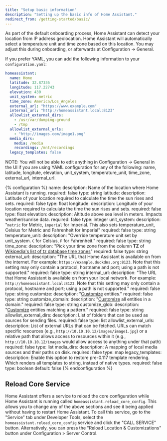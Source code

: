 ```yaml
---
title: "Setup basic information"
description: "Setting up the basic info of Home Assistant."
redirect_from: /getting-started/basic/
---
```


As part of the default onboarding process, Home Assistant can detect your location from IP address geolocation. Home Assistant will automatically select a temperature unit and time zone based on this location. You may adjust this during onboarding, or afterwards at Configuration -> General.

If you prefer YAML, you can add the following information to your `configuration.yaml`:

```yaml
homeassistant:
  name: Home
  latitude: 32.87336
  longitude: 117.22743
  elevation: 430
  unit_system: metric
  time_zone: America/Los_Angeles
  external_url: "https://www.example.com"
  internal_url: "http://homeassistant.local:8123"
  allowlist_external_dirs:
    - /usr/var/dumping-ground
    - /tmp
  allowlist_external_urls:
    - "http://images.com/image1.png"
  media_dirs:
    media: /media
    recordings: /mnt/recordings
  legacy_templates: false
```

NOTE: You will not be able to edit anything in Configuration -> General in the UI if you are using YAML configuration for any of the following: name, latitude, longitute, elevation, unit_system, temperature_unit, time_zone, external_url, internal_url.

{% configuration %}
name:
  description: Name of the location where Home Assistant is running.
  required: false
  type: string
latitude:
  description: Latitude of your location required to calculate the time the sun rises and sets.
  required: false
  type: float
longitude:
  description: Longitude of your location required to calculate the time the sun rises and sets.
  required: false
  type: float
elevation:
  description: Altitude above sea level in meters. Impacts weather/sunrise data.
  required: false
  type: integer
unit_system:
  description: "`metric` for Metric, `imperial` for Imperial. This also sets temperature_unit, Celsius for Metric and Fahrenheit for Imperial"
  required: false
  type: string
temperature_unit:
  description: "Override temperature unit set by unit_system. `C` for Celsius, `F` for Fahrenheit."
  required: false
  type: string
time_zone:
  description: "Pick your time zone from the column **TZ** of [Wikipedia's list of tz database time zones](http://en.wikipedia.org/wiki/List_of_tz_database_time_zones)"
  required: false
  type: string
external_url:
  description: "The URL that Home Assistant is available on from the internet. For example: `https://example.duckdns.org:8123`. Note that this setting may only contain a protocol, hostname and port; using a path is not supported."
  required: false
  type: string
internal_url:
  description: "The URL that Home Assistant is available on from your local network. For example: `http://homeassistant.local:8123`. Note that this setting may only contain a protocol, hostname and port; using a path is not supported."
  required: false
  type: string
customize:
  description: "[Customize](/docs/configuration/customizing-devices/) entities."
  required: false
  type: string
customize_domain:
  description: "[Customize](/docs/configuration/customizing-devices/) all entities in a domain."
  required: false
  type: string
customize_glob:
  description: "[Customize](/docs/configuration/customizing-devices/) entities matching a pattern."
  required: false
  type: string
allowlist_external_dirs:
  description: List of folders that can be used as sources for sending files.
  required: false
  type: list
allowlist_external_urls:
  description: List of external URLs that can be fetched. URLs can match specific resources (e.g., `http://10.10.10.12/images/image1.jpg`) or a relative path that allows access to resources within it (e.g., `http://10.10.10.12/images` would allow access to anything under that path)
  required: false
  type: list
media_dirs:
  description: A mapping of local media sources and their paths on disk.
  required: false
  type: map
legacy_templates:
  description: Enable this option to restore pre-0.117 template rendering. Which renders all templates to string, instead of native types.
  required: false
  type: boolean
  default: false
{% endconfiguration %}

## Reload Core Service

Home Assistant offers a service to reload the core configuration while Home Assistant is running called `homeassistant.reload_core_config`. This allows you to change any of the above sections and see it being applied without having to restart Home Assistant. To call this service, go to the "Service" tab under Developer Tools, select the `homeassistant.reload_core_config` service and click the "CALL SERVICE" button. Alternatively, you can press the "Reload Location & Customizations" button under Configuration > Server Control.
